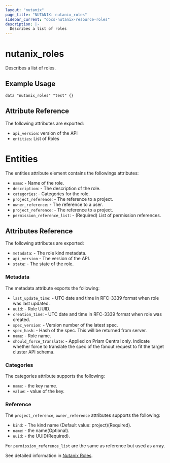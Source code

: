 ```yaml
---
layout: "nutanix"
page_title: "NUTANIX: nutanix_roles"
sidebar_current: "docs-nutanix-resource-roles"
description: |-
  Describes a list of roles
---
```


# nutanix_roles

Describes a list of roles.

## Example Usage

``` hcl
data "nutanix_roles" "test" {}
```

## Attribute Reference

The following attributes are exported:

* `api_version`: version of the API
* `entities`: List of Roles

# Entities

The entities attribute element contains the followings attributes:

* `name`: - Name of the role.
* `description`: - The description of the role.
* `categories`: - Categories for the role.
* `project_reference`: - The reference to a project.
* `owner_reference`: - The reference to a user.
* `project_reference`: - The reference to a project.
* `permission_reference_list`: - (Required) List of permission references.

## Attributes Reference

The following attributes are exported:

* `metadata`: - The role kind metadata.
* `api_version` - The version of the API.
* `state`: - The state of the role.

### Metadata

The metadata attribute exports the following:

* `last_update_time`: - UTC date and time in RFC-3339 format when role was last updated.
* `uuid`: - Role UUID.
* `creation_time`: - UTC date and time in RFC-3339 format when role was created.
* `spec_version`: - Version number of the latest spec.
* `spec_hash`: - Hash of the spec. This will be returned from server.
* `name`: - Role name.
* `should_force_translate`: - Applied on Prism Central only. Indicate whether force to translate the spec of the fanout request to fit the target cluster API schema.

### Categories

The categories attribute supports the following:

* `name`: - the key name.
* `value`: - value of the key.

### Reference

The `project_reference`, `owner_reference` attributes supports the following:

* `kind`: - The kind name (Default value: project)(Required).
* `name`: - the name(Optional).
* `uuid`: - the UUID(Required).

For `permission_reference_list` are the same as reference but used as array.

See detailed information in [Nutanix Roles](https://www.nutanix.dev/api_references/prism-central-v3/#/3de7424ca8221-list-the-roles).
